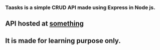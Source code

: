 ### Taasks is a simple CRUD API made using Express in Node js.

## API hosted at [something](something.com)

## It is made for learning purpose only.